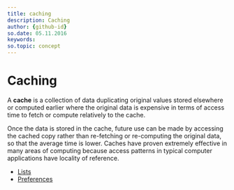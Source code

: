 ```yaml
---
title: caching      
description: Caching
author: {github-id}
so.date: 05.11.2016
keywords:
so.topic: concept
---
```


# Caching

A **cache** is a collection of data duplicating original values stored elsewhere or computed earlier where the original data is expensive in terms of access time to fetch or compute relatively to the cache.

Once the data is stored in the cache, future use can be made by accessing the cached copy rather than re-fetching or re-computing the original data, so that the average time is lower. Caches have proven extremely effective in many areas of computing because access patterns in typical computer applications have locality of reference.

* [Lists][1]
* [Preferences][2]

<!-- Referenced links -->
[1]: lists.md
[2]: ../preferences/preferences.md
